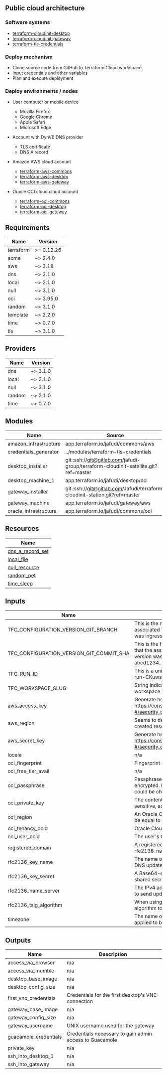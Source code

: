 ## Public cloud architecture

### Software systems
- [terraform-cloudinit-desktop](./modules/terraform-cloudinit-desktop/README.md)
- [terraform-cloudinit-gateway](./modules/terraform-cloudinit-gateway/README.md)
- [terraform-tls-credentials](./modules/terraform-tls-credentials/README.md)

### Deploy mechanism
- Clone source code from GitHub to Terraform Cloud workspace
- Input credentials and other variables
- Plan and execute deployment

### Deploy environments / nodes

- User computer or mobile device
  - Mozilla Firefox
  - Google Chrome
  - Apple Safari
  - Microsoft Edge

- Account with DynV6 DNS provider
  - TLS certificate
  - DNS A record

- Amazon AWS cloud account
  - [terraform-aws-commons](https://github.com/jafudi/terraform-aws-commons)
  - [terraform-aws-desktop](https://github.com/jafudi/terraform-aws-desktop)
  - [terraform-aws-gateway](https://github.com/jafudi/terraform-aws-gateway)
- Oracle OCI cloud cloud account
  - [terraform-oci-commons](https://github.com/jafudi/terraform-oci-commons)
  - [terraform-oci-desktop](https://github.com/jafudi/terraform-oci-desktop)
  - [terraform-oci-gateway](https://github.com/jafudi/terraform-oci-gateway)


<!-- BEGINNING OF PRE-COMMIT-TERRAFORM DOCS HOOK -->
## Requirements

| Name | Version |
|------|---------|
| terraform | >= 0.12.26 |
| acme | ~> 2.4.0 |
| aws | ~> 3.18 |
| dns | ~> 3.1.0 |
| local | ~> 2.1.0 |
| null | ~> 3.1.0 |
| oci | ~> 3.95.0 |
| random | ~> 3.1.0 |
| template | ~> 2.2.0 |
| time | ~> 0.7.0 |
| tls | ~> 3.1.0 |

## Providers

| Name | Version |
|------|---------|
| dns | ~> 3.1.0 |
| local | ~> 2.1.0 |
| null | ~> 3.1.0 |
| random | ~> 3.1.0 |
| time | ~> 0.7.0 |

## Modules

| Name | Source | Version |
|------|--------|---------|
| amazon_infrastructure | app.terraform.io/jafudi/commons/aws | 1.0.0 |
| credentials_generator | ../modules/terraform-tls-credentials |  |
| desktop_installer | git::ssh://git@gitlab.com/jafudi-group/terraform-cloudinit-satellite.git?ref=master |  |
| desktop_machine_1 | app.terraform.io/jafudi/desktop/oci | 1.0.1 |
| gateway_installer | git::ssh://git@gitlab.com/Jafudi/terraform-cloudinit-station.git?ref=master |  |
| gateway_machine | app.terraform.io/jafudi/gateway/aws | 1.0.8 |
| oracle_infrastructure | app.terraform.io/jafudi/commons/oci | 1.1.0 |

## Resources

| Name |
|------|
| [dns_a_record_set](https://registry.terraform.io/providers/hashicorp/dns/latest/docs/resources/a_record_set) |
| [local_file](https://registry.terraform.io/providers/hashicorp/local/latest/docs/resources/file) |
| [null_resource](https://registry.terraform.io/providers/hashicorp/null/latest/docs/resources/resource) |
| [random_pet](https://registry.terraform.io/providers/hashicorp/random/latest/docs/resources/pet) |
| [time_sleep](https://registry.terraform.io/providers/hashicorp/time/latest/docs/resources/sleep) |

## Inputs

| Name | Description | Type | Default | Required |
|------|-------------|------|---------|:--------:|
| TFC\_CONFIGURATION\_VERSION\_GIT\_BRANCH | This is the name of the branch that the associated Terraform configuration version was ingressed from (e.g. master). | `string` | n/a | yes |
| TFC\_CONFIGURATION\_VERSION\_GIT\_COMMIT\_SHA | This is the full commit hash of the commit that the associated Terraform configuration version was ingressed from (e.g. abcd1234...). | `string` | n/a | yes |
| TFC\_RUN\_ID | This is a unique identifier for this run (e.g. run-CKuwsxMGgMd4W7Ui). | `string` | n/a | yes |
| TFC\_WORKSPACE\_SLUG | String indicating organization and workspace name. | `string` | n/a | yes |
| aws\_access\_key | Generate here: https://console.aws.amazon.com/iam/home?#/security_credentials | `string` | n/a | yes |
| aws\_region | Seems to determines the region of all created resources. | `string` | `"eu-central-1"` | no |
| aws\_secret\_key | Generate here: https://console.aws.amazon.com/iam/home?#/security_credentials | `string` | n/a | yes |
| locale | n/a | `string` | `"de_DE.UTF-8"` | no |
| oci\_fingerprint | Fingerprint of the public key | `string` | `"9c:d0:a4:27:86:77:0e:0c:49:5a:8c:39:4a:a0:c3:ce"` | no |
| oci\_free\_tier\_avail | n/a | `number` | `2` | no |
| oci\_passphrase | Passphrase used for the key, if it is encrypted. Highly sensitive, as credit card could be charged | `string` | n/a | yes |
| oci\_private\_key | The contents of the private key file. Highly sensitive, as credit card could be charged. | `string` | n/a | yes |
| oci\_region | An Oracle Cloud Infrastructure region. Must be equal to the home region of the tenancy. | `string` | `"eu-frankfurt-1"` | no |
| oci\_tenancy\_ocid | Oracle Cloud ID (OCID) of the tenancy | `string` | `"ocid1.tenancy.oc1..aaaaaaaas3oie74wurpodkrygjpztwfscowu3rx42hadgheqrcmesnefllqa"` | no |
| oci\_user\_ocid | The user's Oracle Cloud ID (OCID) | `string` | `"ocid1.user.oc1..aaaaaaaaqfmvke4guehv3ejzc6p2nm4p7gki3o6csth2cqznv62zco76h6aa"` | no |
| registered\_domain | A registered domain pointing to rfc2136\_name\_server. | `string` | `"pairpac.com"` | no |
| rfc2136\_key\_name | The name of the TSIG key used to sign the DNS update messages | `string` | `"tsig-224951.dynv6.com."` | no |
| rfc2136\_key\_secret | A Base64-encoded string containing the shared secret to be used for TSIG | `string` | `"wg46X5+cZJdF7rwInheeqPv/NK56d0Oj+m7LCbuG0186tgxlvgzWR3qoynQAbpG68272pT5HutAzbbqI+IxWgA=="` | no |
| rfc2136\_name\_server | The IPv4 address or URL of the DNS server to send updates to | `string` | `"ns1.dynv6.com"` | no |
| rfc2136\_tsig\_algorithm | When using TSIG authentication, the algorithm to use for HMAC | `string` | `"hmac-sha512"` | no |
| timezone | The name of the common system time zone applied to both VMs | `string` | `"Europe/Berlin"` | no |

## Outputs

| Name | Description |
|------|-------------|
| access\_via\_browser | n/a |
| access\_via\_mumble | n/a |
| desktop\_base\_image | n/a |
| desktop\_config\_size | n/a |
| first\_vnc\_credentials | Credentials for the first desktop's VNC connection |
| gateway\_base\_image | n/a |
| gateway\_config\_size | n/a |
| gateway\_username | UNIX username used for the gateway |
| guacamole\_credentials | Credentials necessary to gain admin access to Guacamole |
| private\_key | n/a |
| ssh\_into\_desktop\_1 | n/a |
| ssh\_into\_gateway | n/a |
<!-- END OF PRE-COMMIT-TERRAFORM DOCS HOOK -->
